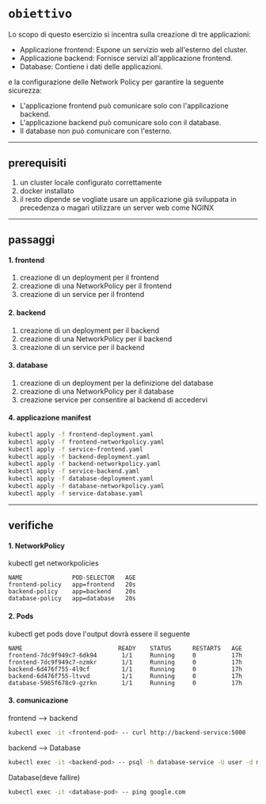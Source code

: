 # `obiettivo`
Lo scopo di questo esercizio si incentra sulla creazione di tre applicazioni:
- Applicazione frontend: Espone un servizio web all'esterno del cluster.
- Applicazione backend: Fornisce servizi all'applicazione frontend.
- Database: Contiene i dati delle applicazioni.

e la configurazione delle Network Policy per garantire la seguente sicurezza:
- L'applicazione frontend può comunicare solo con l'applicazione backend.
- L'applicazione backend può comunicare solo con il database.
- Il database non può comunicare con l'esterno.

---

## prerequisiti

1. un cluster locale configurato correttamente
2. docker installato
3. il resto dipende se vogliate usare un applicazione già sviluppata in precedenza o magari utilizzare un server web come NGINX
---
## passaggi
#### 1. frontend
1. creazione di un deployment per il frontend
2. creazione di una NetworkPolicy per il frontend
3. creazione di un service per il frontend
#### 2. backend
1. creazione di un deployment per il backend
2. creazione di una NetworkPolicy per il backend
3. creazione di un service per il backend
#### 3. database
1. creazione di un deployment per la definizione del database
2. creazione di una NetworkPolicy per il database
3. creazione service per consentire al backend di accedervi
#### 4. applicazione manifest
```bash
kubectl apply -f frontend-deployment.yaml
kubectl apply -f frontend-networkpolicy.yaml
kubectl apply -f service-frontend.yaml
kubectl apply -f backend-deployment.yaml
kubectl apply -f backend-networkpolicy.yaml
kubectl apply -f service-backend.yaml
kubectl apply -f database-deployment.yaml
kubectl apply -f database-networkpolicy.yaml
kubectl apply -f service-database.yaml
```
---
## verifiche
#### 1. NetworkPolicy
kubectl get networkpolicies

    NAME              POD-SELECTOR   AGE
    frontend-policy   app=frontend   20s
    backend-policy    app=backend    20s
    database-policy   app=database   20s
#### 2. Pods
kubectl get pods dove l'output dovrà essere il seguente

    NAME                           READY    STATUS      RESTARTS   AGE 
    frontend-7dc9f949c7-6dk94       1/1     Running     0          17h
    frontend-7dc9f949c7-nzmkr       1/1     Running     0          17h
    backend-6d476f755-4l9cf         1/1     Running     0          17h      
    backend-6d476f755-ltvvd         1/1     Running     0          17h
    database-5965f678c9-gzrkn       1/1     Running     0          17h
#### 3. comunicazione
frontend --> backend
```bash
kubectl exec -it <frontend-pod> -- curl http://backend-service:5000
```
backend --> Database
```bash
kubectl exec -it <backend-pod> -- psql -h database-service -U user -d mydb
```
Database(deve fallire)
```bash
kubectl exec -it <database-pod> -- ping google.com
```





